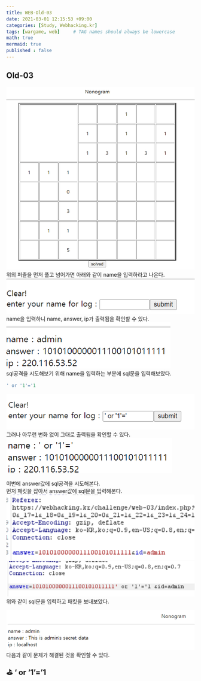 ```yaml
---
title: WEB-Old-03
date: 2021-03-01 12:15:53 +09:00
categories: [Study, Webhacking.kr]
tags: [wargame, web]     # TAG names should always be lowercase
math: true
mermaid: true
published : false
---
```


## Old-03
![](assets/img/_POST/WEB-Old-03/nonogram.png)<br>
위의 퍼즐을 먼저 풀고 넘어가면 아래와 같이 name을 입력하라고 나온다.<br>
![](assets/img/_POST/WEB-Old-03/name.png)<br>
name을 입력하니 name, answer, ip가 출력됨을 확인할 수 있다.<br>
![](assets/img/_POST/WEB-Old-03/ip.png)<br>
sql공격을 시도해보기 위해 name을 입력하는 부분에 sql문을 입력해보았다.<br>
```sql
' or '1'='1
```
![](assets/img/_POST/WEB-Old-03/sql시도.png)<br>
그러나 아무런 변화 없이 그대로 출력됨을 확인할 수 있다.<br>
![](assets/img/_POST/WEB-Old-03/image.png)<br>

이번에 answer값에 sql공격을 시도해본다.<br>
먼저 패킷을 잡아서 answer값에 sql문을 입력해본다.<br>
![](assets/img/_POST/WEB-Old-03/패킷잡기.png)<br>
![](assets/img/_POST/WEB-Old-03/정답.png)<br>
위와 같이 sql문을 입력하고 패킷을 보내보았다.<br>

![](assets/img/_POST/WEB-Old-03/solve.png)<br>
다음과 같이 문제가 해결된 것을 확인할 수 있다.<br>

<aside>
<span style="font-size:20px; font-weight:bold;">⛳ ‘ or ‘1’=’1</span>
</aside>